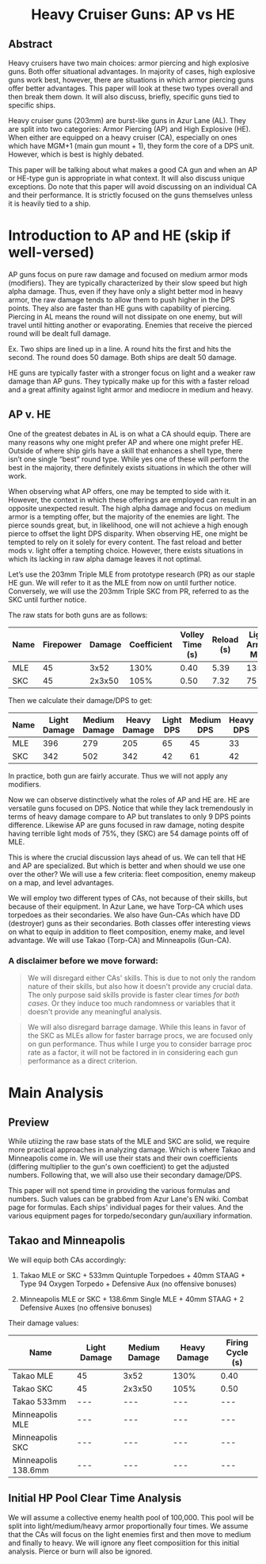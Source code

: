 <body>
  <h1 align="center">
    Heavy Cruiser Guns: AP vs HE
  </h1>
</body>

## Abstract
Heavy cruisers have two main choices: armor piercing and high explosive guns. Both offer situational advantages. In majority of cases, high explosive guns work best, however, there are situations in which armor piercing guns offer better advantages. This paper will look at these two types overall and then break them down. It will also discuss, briefly, specific guns tied to specific ships.

Heavy cruiser guns (203mm) are burst-like guns in Azur Lane (AL). They are split into two categories: Armor Piercing (AP) and High Explosive (HE). When either are equipped on a heavy cruiser (CA), especially on ones which have MGM+1 (main gun mount + 1), they form the core of a DPS unit. However, which is best is highly debated. 

This paper will be talking about what makes a good CA gun and when an AP or HE-type gun is appropriate in what context. It will also discuss unique exceptions. Do note that this paper will avoid discussing on an individual CA and their performance. It is strictly focused on the guns themselves unless it is heavily tied to a ship.

# Introduction to AP and HE (skip if well-versed)
AP guns focus on pure raw damage and focused on medium armor mods (modifiers). They are typically characterized by their slow speed but high alpha damage. Thus, even if they have only a slight better mod in heavy armor, the raw damage tends to allow them to push higher in the DPS points. They also are faster than HE guns with capability of piercing. Piercing in AL means the round will not dissipate on one enemy, but will travel until hitting another or evaporating. Enemies that receive the pierced round will be dealt full damage.

Ex. Two ships are lined up in a line. A round hits the first and hits the second. The round does 50 damage. Both ships are dealt 50 damage.

HE guns are typically faster with a stronger focus on light and a weaker raw damage than AP guns. They typically make up for this with a faster reload and a great affinity against light armor and mediocre in medium and heavy.

## AP v. HE
One of the greatest debates in AL is on what a CA should equip. There are many reasons why one might prefer AP and where one might prefer HE. Outside of where ship girls have a skill that enhances a shell type, there isn’t one single “best” round type. While yes one of these will perform the best in the majority, there definitely exists situations in which the other will work.

When observing what AP offers, one may be tempted to side with it. However, the context in which these offerings are employed can result in an opposite unexpected result. The high alpha damage and focus on medium armor is a tempting offer, but the majority of the enemies are light. The pierce sounds great, but, in likelihood, one will not achieve a high enough pierce to offset the light DPS disparity.
When observing HE, one might be tempted to rely on it solely for every content. The fast reload and better mods v. light offer a tempting choice. However, there exists situations in which its lacking in raw alpha damage leaves it not optimal.

Let’s use the 203mm Triple MLE from prototype research (PR) as our staple HE gun. We will refer to it as the MLE from now on until further notice. Conversely, we will use the 203mm Triple SKC from PR, referred to as the SKC until further notice. 

The raw stats for both guns are as follows:

| Name | Firepower | Damage | Coefficient | Volley Time (s) | Reload (s) | Light Armor Mod | Medium Armor Mod | Heavy Armor Mod|
| --- | --- | --- | --- | --- | --- | --- | --- | --- |
| MLE | 45 | 3x52 | 130% | 0.40 | 5.39 | 135% | 95% | 70% |
| SKC | 45 | 2x3x50 | 105% | 0.50 | 7.32 | 75% | 110% | 75% |

Then we calculate their damage/DPS to get:

| Name | Light Damage | Medium Damage | Heavy Damage | Light DPS | Medium DPS | Heavy DPS |
| --- | --- | --- | --- | --- | --- | --- |
| MLE | 396 | 279 | 205 | 65 | 45 | 33 |
| SKC | 342 | 502 | 342 | 42 | 61 | 42 |

In practice, both gun are fairly accurate. Thus we will not apply any modifiers.

Now we can observe distinctively what the roles of AP and HE are. HE are versatile guns focused on DPS. Notice that while they lack tremendously in terms of heavy damage compare to AP but translates to only 9 DPS points difference. Likewise AP are guns focused in raw damage, noting despite having terrible light mods of 75%, they (SKC) are 54 damage points off of MLE.

This is where the crucial discussion lays ahead of us. We can tell that HE and AP are specialized. But which is better and when should we use one over the other? We will use a few criteria: fleet composition, enemy makeup on a map, and level advantages. 

We will employ two different types of CAs, not because of their skills, but because of their equipment. In Azur Lane, we have Torp-CA which uses torpedoes as their secondaries. We also have Gun-CAs which have DD (destroyer) guns as their secondaries. Both classes offer interesting views on what to equip in addition to fleet composition, enemy make, and level advantage. We will use Takao (Torp-CA) and Minneapolis (Gun-CA). 

### A disclaimer before we move forward:

> We will disregard either CAs' skills. This is due to not only the random nature of their skills, but also how it doesn't provide any crucial data. The only purpose said skills provide is faster clear times _for both cases_. Or they induce too much randomness or variables that it doesn't provide any meaningful analysis.

> We will also disregard barrage damage. While this leans in favor of the SKC as MLEs allow for faster barrage procs, we are focused only on gun performance. Thus while I urge you to consider barrage proc rate as a factor, it will not be factored in in considering each gun performance as a direct criterion.

# Main Analysis

## Preview

While utiizing the raw base stats of the MLE and SKC are solid, we require more practical approaches in analyzing damage. Which is where Takao and Minneapolis come in. We will use their stats and their own coefficients (differing multiplier to the gun's own coefficient) to get the adjusted numbers. Following that, we will also use their secondary damage/DPS. 

This paper will not spend time in providing the various formulas and numbers. Such values can be grabbed from Azur Lane's EN wiki. Combat page for formulas. Each ships' individual pages for their values. And the various equipment pages for torpedo/secondary gun/auxiliary information.

## Takao and Minneapolis

We will equip both CAs accordingly:
1. Takao
MLE or SKC + 533mm Quintuple Torpedoes + 40mm STAAG + Type 94 Oxygen Torpedo + Defensive Aux (no offensive bonuses)

2. Minneapolis
MLE or SKC + 138.6mm Single MLE + 40mm STAAG + 2 Defensive Auxes (no offensive bonuses)

Their damage values:

| Name | Light Damage | Medium Damage | Heavy Damage | Firing Cycle (s) |
| --- | --- | --- | --- | --- |
| Takao MLE | 45 | 3x52 | 130% | 0.40 |
| Takao SKC | 45 | 2x3x50 | 105% | 0.50 |
| Takao 533mm | --- | --- | --- | --- |
| Minneapolis MLE | --- | --- | --- | --- |
| Minneapolis SKC | --- | --- | --- | --- |
| Minneapolis 138.6mm | --- | --- | --- | --- |

## Initial HP Pool Clear Time Analysis

We will assume a collective enemy health pool of 100,000. This pool will be split into light/medium/heavy armor proportionally four times. We assume that the CAs will focus on the light enemies first and then move to medium and finally to heavy. We will ignore any fleet composiition for this initial analysis. Pierce or burn will also be ignored.


